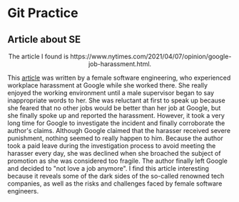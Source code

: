 # Git Practice

## Article about SE

<p style="text-align:center;">
The article I found is https://www.nytimes.com/2021/04/07/opinion/google-job-harassment.html. 

This [article](https://www.nytimes.com/2021/04/07/opinion/google-job-harassment.html) was written by a female software engineering, who experienced workplace harassment at Google while she worked there. She really enjoyed the working environment until a male supervisor began to say inappropriate words to her. She was reluctant at first to speak up because she feared that no other jobs would be better than her job at Google, but she finally spoke up and reported the harassment. However, it took a very long time for Google to investigate the incident and finally corroborate the author's claims. Although Google claimed that the harasser received severe punishment, nothing seemed to really happen to him. Because the author took a paid leave during the investigation process to avoid meeting the harasser every day, she was declined when she broached the subject of promotion as she was considered too fragile. The author finally left Google and decided to "not love a job anymore". I find this article interesting because it reveals some of the dark sides of the so-called renowned tech companies, as well as the risks and challenges faced by female software engineers. 

</p>